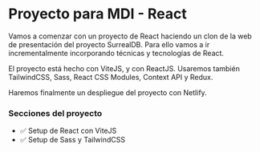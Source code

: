 # Proyecto para MDI - React
Vamos a comenzar con un proyecto de React haciendo un clon de la web de presentación del proyecto SurrealDB. Para ello vamos a ir incrementalmente incorporando técnicas y tecnologías de React. 

El proyecto está hecho con ViteJS, y con ReactJS. Usaremos también TailwindCSS, Sass, React CSS Modules, Context API y Redux. 

Haremos finalmente un despliegue del proyecto con Netlify.

### Secciones del proyecto
- :white_check_mark: Setup de React con ViteJS
- :white_check_mark: Setup de Sass y TailwindCSS
